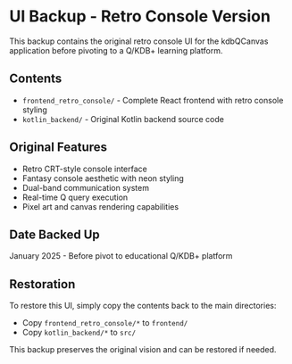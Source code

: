 # UI Backup - Retro Console Version

This backup contains the original retro console UI for the kdbQCanvas application before pivoting to a Q/KDB+ learning platform.

## Contents

- `frontend_retro_console/` - Complete React frontend with retro console styling
- `kotlin_backend/` - Original Kotlin backend source code

## Original Features

- Retro CRT-style console interface
- Fantasy console aesthetic with neon styling
- Dual-band communication system
- Real-time Q query execution
- Pixel art and canvas rendering capabilities

## Date Backed Up

January 2025 - Before pivot to educational Q/KDB+ platform

## Restoration

To restore this UI, simply copy the contents back to the main directories:
- Copy `frontend_retro_console/*` to `frontend/`
- Copy `kotlin_backend/*` to `src/`

This backup preserves the original vision and can be restored if needed. 
